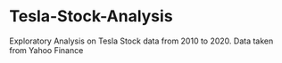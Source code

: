 # Tesla-Stock-Analysis
Exploratory Analysis on Tesla Stock data from 2010 to 2020. Data taken from Yahoo Finance
